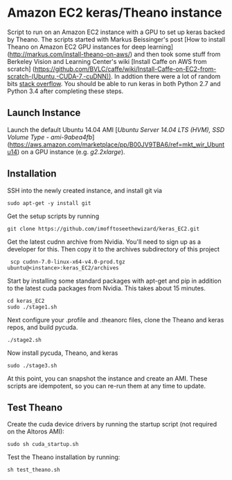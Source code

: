 # Amazon EC2 keras/Theano instance #

Script to run on an Amazon EC2 instance with a GPU to set up keras backed by Theano.
The scripts started with Markus Beissinger's post 
[How to install Theano on Amazon EC2 GPU instances for deep learning]
(http://markus.com/install-theano-on-aws/) and then took some stuff from
Berkeley Vision and Learning Center's wiki
[Install Caffe on AWS from scratch]
(https://github.com/BVLC/caffe/wiki/Install-Caffe-on-EC2-from-scratch-(Ubuntu,-CUDA-7,-cuDNN)).
In addtion there were a lot of random bits [stack overflow](http://stackoverflow.com). You should
be able to run keras in both Python 2.7 and Python 3.4 after completing these steps.

## Launch Instance ##

Launch the default Ubuntu 14.04 AMI
[*Ubuntu Server 14.04 LTS (HVM), SSD Volume Type - ami-9abea4fb*]
(https://aws.amazon.com/marketplace/pp/B00JV9TBA6/ref=mkt_wir_Ubuntu14)
on a GPU instance (e.g. *g2.2xlarge*).

## Installation

SSH into the newly created instance, and install git via

    sudo apt-get -y install git

Get the setup scripts by running

    git clone https://github.com/imofftoseethewizard/keras_EC2.git

Get the latest cudnn archive from Nvidia. You'll need to sign up as a developer for this.
Then copy it to the archives subdirectory of this project

     scp cudnn-7.0-linux-x64-v4.0-prod.tgz ubuntu@<instance>:keras_EC2/archives

Start by installing some standard packages with apt-get and pip in addition to the latest
cuda packages from Nvidia. This takes about 15 minutes.

    cd keras_EC2
    sudo ./stage1.sh

Next configure your .profile and .theanorc files, clone the Theano and keras repos,
and build pycuda.

    ./stage2.sh

Now install pycuda, Theano, and keras

    sudo ./stage3.sh

At this point, you can snapshot the instance and create an AMI. These scripts are idempotent,
so you can re-run them at any time to update.

## Test Theano ##

Create the cuda device drivers by running the startup script (not required on the Altoros AMI):

    sudo sh cuda_startup.sh

Test the Theano installation by running:

    sh test_theano.sh
